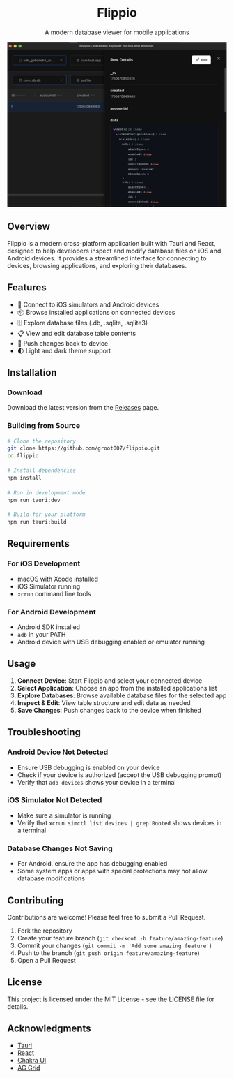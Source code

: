 <div align="center">
  <h1>Flippio</h1>
  <p>A modern database viewer for mobile applications</p>

  ![alt text](image.png)
</div>

## Overview

Flippio is a modern cross-platform application built with Tauri and React, designed to help developers inspect and modify database files on iOS and Android devices. It provides a streamlined interface for connecting to devices, browsing applications, and exploring their databases.

## Features

- 📱 Connect to iOS simulators and Android devices
- 📦 Browse installed applications on connected devices
- 🗄️ Explore database files (.db, .sqlite, .sqlite3)
- 📋 View and edit database table contents
- 🔄 Push changes back to device
- 🌓 Light and dark theme support

## Installation

### Download

Download the latest version from the [Releases](https://github.com/groot007/flippio/releases) page.

### Building from Source

```bash
# Clone the repository
git clone https://github.com/groot007/flippio.git
cd flippio

# Install dependencies
npm install

# Run in development mode
npm run tauri:dev

# Build for your platform
npm run tauri:build
```

## Requirements

### For iOS Development
- macOS with Xcode installed
- iOS Simulator running
- `xcrun` command line tools

### For Android Development
- Android SDK installed
- `adb` in your PATH
- Android device with USB debugging enabled or emulator running

## Usage

1. **Connect Device**: Start Flippio and select your connected device
2. **Select Application**: Choose an app from the installed applications list
3. **Explore Databases**: Browse available database files for the selected app
4. **Inspect & Edit**: View table structure and edit data as needed
5. **Save Changes**: Push changes back to the device when finished

## Troubleshooting

### Android Device Not Detected
- Ensure USB debugging is enabled on your device
- Check if your device is authorized (accept the USB debugging prompt)
- Verify that `adb devices` shows your device in a terminal

### iOS Simulator Not Detected
- Make sure a simulator is running
- Verify that `xcrun simctl list devices | grep Booted` shows devices in a terminal

### Database Changes Not Saving
- For Android, ensure the app has debugging enabled
- Some system apps or apps with special protections may not allow database modifications

## Contributing

Contributions are welcome! Please feel free to submit a Pull Request.

1. Fork the repository
2. Create your feature branch (`git checkout -b feature/amazing-feature`)
3. Commit your changes (`git commit -m 'Add some amazing feature'`)
4. Push to the branch (`git push origin feature/amazing-feature`)
5. Open a Pull Request

## License

This project is licensed under the MIT License - see the LICENSE file for details.

## Acknowledgments

- [Tauri](https://tauri.app/)
- [React](https://reactjs.org/)
- [Chakra UI](https://chakra-ui.com/)
- [AG Grid](https://www.ag-grid.com/)
